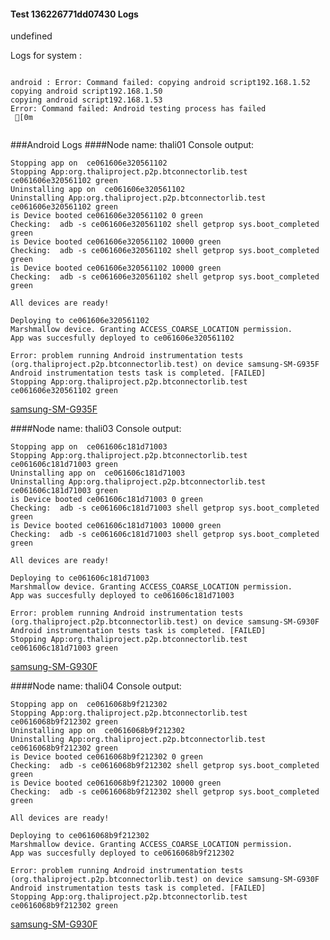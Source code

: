 #### Test 136226771dd07430 Logs

undefined

Logs for system : 
```

android : Error: Command failed: copying android script192.168.1.52
copying android script192.168.1.50
copying android script192.168.1.53
Error: Command failed: Android testing process has failed
 [0m


```
###Android Logs
####Node name: thali01
Console output:
```
Stopping app on  ce061606e320561102
Stopping App:org.thaliproject.p2p.btconnectorlib.test ce061606e320561102 green
Uninstalling app on  ce061606e320561102
Uninstalling App:org.thaliproject.p2p.btconnectorlib.test ce061606e320561102 green
is Device booted ce061606e320561102 0 green
Checking:  adb -s ce061606e320561102 shell getprop sys.boot_completed green
is Device booted ce061606e320561102 10000 green
Checking:  adb -s ce061606e320561102 shell getprop sys.boot_completed green
is Device booted ce061606e320561102 10000 green
Checking:  adb -s ce061606e320561102 shell getprop sys.boot_completed green

All devices are ready!

Deploying to ce061606e320561102
Marshmallow device. Granting ACCESS_COARSE_LOCATION permission.
App was succesfully deployed to ce061606e320561102

Error: problem running Android instrumentation tests (org.thaliproject.p2p.btconnectorlib.test) on device samsung-SM-G935F 
Android instrumentation tests task is completed. [FAILED]
Stopping App:org.thaliproject.p2p.btconnectorlib.test ce061606e320561102 green
```
[samsung-SM-G935F](https://github.com/ThaliTester/TestResults/blob/136226771dd07430_Get_proper_Bluetooth_Mac_Address_on_Android_O_mlesnic/thali01_samsung-SM-G935F.md)

####Node name: thali03
Console output:
```
Stopping app on  ce061606c181d71003
Stopping App:org.thaliproject.p2p.btconnectorlib.test ce061606c181d71003 green
Uninstalling app on  ce061606c181d71003
Uninstalling App:org.thaliproject.p2p.btconnectorlib.test ce061606c181d71003 green
is Device booted ce061606c181d71003 0 green
Checking:  adb -s ce061606c181d71003 shell getprop sys.boot_completed green
is Device booted ce061606c181d71003 10000 green
Checking:  adb -s ce061606c181d71003 shell getprop sys.boot_completed green

All devices are ready!

Deploying to ce061606c181d71003
Marshmallow device. Granting ACCESS_COARSE_LOCATION permission.
App was succesfully deployed to ce061606c181d71003

Error: problem running Android instrumentation tests (org.thaliproject.p2p.btconnectorlib.test) on device samsung-SM-G930F 
Android instrumentation tests task is completed. [FAILED]
Stopping App:org.thaliproject.p2p.btconnectorlib.test ce061606c181d71003 green
```
[samsung-SM-G930F](https://github.com/ThaliTester/TestResults/blob/136226771dd07430_Get_proper_Bluetooth_Mac_Address_on_Android_O_mlesnic/thali03_samsung-SM-G930F.md)

####Node name: thali04
Console output:
```
Stopping app on  ce0616068b9f212302
Stopping App:org.thaliproject.p2p.btconnectorlib.test ce0616068b9f212302 green
Uninstalling app on  ce0616068b9f212302
Uninstalling App:org.thaliproject.p2p.btconnectorlib.test ce0616068b9f212302 green
is Device booted ce0616068b9f212302 0 green
Checking:  adb -s ce0616068b9f212302 shell getprop sys.boot_completed green
is Device booted ce0616068b9f212302 10000 green
Checking:  adb -s ce0616068b9f212302 shell getprop sys.boot_completed green

All devices are ready!

Deploying to ce0616068b9f212302
Marshmallow device. Granting ACCESS_COARSE_LOCATION permission.
App was succesfully deployed to ce0616068b9f212302

Error: problem running Android instrumentation tests (org.thaliproject.p2p.btconnectorlib.test) on device samsung-SM-G930F 
Android instrumentation tests task is completed. [FAILED]
Stopping App:org.thaliproject.p2p.btconnectorlib.test ce0616068b9f212302 green
```
[samsung-SM-G930F](https://github.com/ThaliTester/TestResults/blob/136226771dd07430_Get_proper_Bluetooth_Mac_Address_on_Android_O_mlesnic/thali04_samsung-SM-G930F.md)




